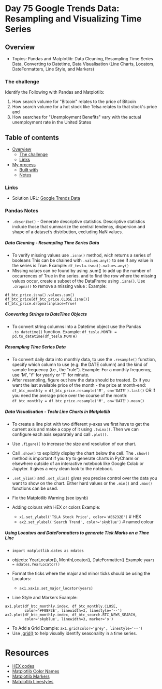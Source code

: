 # Day 75 Google Trends Data: Resampling and Visualizing Time Series

## Overview

- Topics: Pandas and Matplotlib: Data Cleaning, Resampling Time Series Data, Converting to Datetime, Data Visualisation (Line Charts, Locators, DateFormatters, Line Style, and Markers)

### The challenge

Identify the Following with Pandas and Matplotlib:
1. How search volume for "Bitcoin" relates to the price of Bitcoin
2. How search volume for a hot stock like Telsa relates to that stock's price and
3. How searches for "Unemployment Benefits" vary with the actual unemployment rate in the United States


## Table of contents

- [Overview](#overview)
  - [The challenge](#the-challenge)
  - [Links](#links)
- [My process](#my-process)
  - [Built with](#built-with)
  - [Notes](#notes)


### Links

- Solution URL: [Google Trends Data](https://github.com/Mikerniker/100_Days_of_Python/tree/main/Day75)


### Pandas Notes
- ```.describe()```  - Generate descriptive statistics. Descriptive statistics include those that summarize the central tendency, dispersion and shape of a dataset’s distribution, excluding NaN values.


##### Data Cleaning - Resampling Time Series Data

- To verify missing values use ```.isna()``` method, wich returns a series of booleans
This can be chained with ```.values.any()``` to see if any value in the series is True.
Example: ```df_tesla.isna().values.any()```
- Missing values can be found by using .sum() to add up the number of occurrences of True in the series. and to find the row where the missing values occur, create a subset of the DataFrame using ```.isna()```. Use ```.dropna()``` to remove a missing value :
Example: 
```
df_btc_price.isna().values.sum()
df_btc_price[df_btc_price.CLOSE.isna()]
df_btc_price.dropna(inplace=True)
```

##### Converting Strings to DateTime Objects

- To convert string columns into a Datetime object use the Pandas ```.to_datetime()``` function. Example: 
```df_tesla.MONTH = pd.to_datetime(df_tesla.MONTH)```

##### Resampling Time Series Data
- To convert daily data into monthly data, to use the ```.resample()``` function, specify which column to use (e.g. the DATE column) and the kind of sample frequency (i.e., the "rule"). Example: For a monthly frequency, use 'M', 'Y' for yearly or 'T' for minute.
- After resampling, figure out how the data should be treated. Ex if you want the last available price of the month - the price at month-end:
```df_btc_monthly = df_btc_price.resample('M', on='DATE').last()```
OR if you need the average price over the course of the month:
```df_btc_monthly = df_btc_price.resample('M', on='DATE').mean()```

##### Data Visualisation - Tesla Line Charts in Matplotlib
- To create a line plot with two different y-axes we first have to get the current axis and make a copy of it using ```.twinx()```. Then we can configure each axis separately and call ```.plot()```.
- Use ```.figure()``` to increase the size and resolution of our chart.
- Call ```.show()``` to explicitly display the chart below the cell. The ```.show()``` method is important if you try to generate charts in PyCharm or elsewhere outside of an interactive notebook like Google Colab or Jupyter. It gives a very clean look to the notebook.
- ```.set_ylim()``` and ```.set_xlim()``` gives you precise control over the data you want to show on the chart. Either hard values or the ```.min()``` and ```.max()``` functions can be used.
- Fix the Matplotlib Warning (see ipynb) 

- Adding colours with HEX or colors Example:
  - ```x1.set_ylabel('TSLA Stock Price', color='#E6232E')``` # HEX 
  - ```ax2.set_ylabel('Search Trend', color='skyblue')``` # named colour

##### Using Locators and DateFormatters to generate Tick Marks on a Time Line
- ```import matplotlib.dates as mdates```
- objects: YearLocator(), MonthLocator(), DateFormatter()
Example ```years = mdates.YearLocator()```
- Format the ticks where the major and minor ticks should be using the Locators:
   - ```ax1.xaxis.set_major_locator(years)```

- Line Style and Markers Example:
```
ax1.plot(df_btc_monthly.index, df_btc_monthly.CLOSE, 
         color='#F08F2E', linewidth=3, linestyle='--')
ax2.plot(df_btc_monthly.index, df_btc_search.BTC_NEWS_SEARCH, 
         color='skyblue', linewidth=3, marker='o')
```
 
- To Add a Grid Example: ```ax1.grid(color='grey', linestyle='--')```
- Use [.grid()](https://matplotlib.org/3.2.1/api/_as_gen/matplotlib.pyplot.grid.html) to help visually identify seasonality in a time series.

# Resources
- [HEX codes](https://htmlcolorcodes.com/color-picker/)
- [Matplotlib Color Names](https://matplotlib.org/3.1.1/gallery/color/named_colors.html)
- [Matplotlib Markers](https://matplotlib.org/3.2.1/api/markers_api.html)
- [Matplotlib Linestyles](https://matplotlib.org/3.2.1/api/_as_gen/matplotlib.pyplot.plot.html)